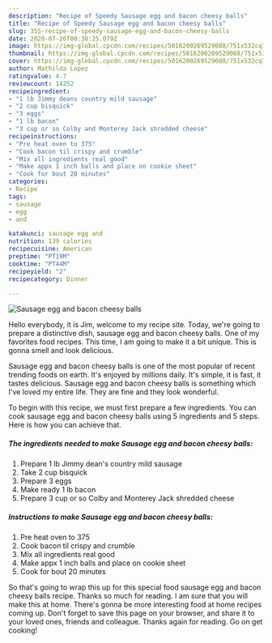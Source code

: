 ```yaml
---
description: "Recipe of Speedy Sausage egg and bacon cheesy balls"
title: "Recipe of Speedy Sausage egg and bacon cheesy balls"
slug: 355-recipe-of-speedy-sausage-egg-and-bacon-cheesy-balls
date: 2020-07-26T00:38:25.079Z
image: https://img-global.cpcdn.com/recipes/5016200269529088/751x532cq70/sausage-egg-and-bacon-cheesy-balls-recipe-main-photo.jpg
thumbnail: https://img-global.cpcdn.com/recipes/5016200269529088/751x532cq70/sausage-egg-and-bacon-cheesy-balls-recipe-main-photo.jpg
cover: https://img-global.cpcdn.com/recipes/5016200269529088/751x532cq70/sausage-egg-and-bacon-cheesy-balls-recipe-main-photo.jpg
author: Mathilda Lopez
ratingvalue: 4.7
reviewcount: 14252
recipeingredient:
- "1 lb Jimmy deans country mild sausage"
- "2 cup bisquick"
- "3 eggs"
- "1 lb bacon"
- "3 cup or so Colby and Monterey Jack shredded cheese"
recipeinstructions:
- "Pre heat oven to 375"
- "Cook bacon til crispy and crumble"
- "Mix all ingredients real good"
- "Make appx 1 inch balls and place on cookie sheet"
- "Cook for bout 20 minutes"
categories:
- Recipe
tags:
- sausage
- egg
- and

katakunci: sausage egg and 
nutrition: 139 calories
recipecuisine: American
preptime: "PT19M"
cooktime: "PT44M"
recipeyield: "2"
recipecategory: Dinner

---
```



![Sausage egg and bacon cheesy balls](https://img-global.cpcdn.com/recipes/5016200269529088/751x532cq70/sausage-egg-and-bacon-cheesy-balls-recipe-main-photo.jpg)

Hello everybody, it is Jim, welcome to my recipe site. Today, we're going to prepare a distinctive dish, sausage egg and bacon cheesy balls. One of my favorites food recipes. This time, I am going to make it a bit unique. This is gonna smell and look delicious.

Sausage egg and bacon cheesy balls is one of the most popular of recent trending foods on earth. It's enjoyed by millions daily. It's simple, it is fast, it tastes delicious. Sausage egg and bacon cheesy balls is something which I've loved my entire life. They are fine and they look wonderful.




To begin with this recipe, we must first prepare a few ingredients. You can cook sausage egg and bacon cheesy balls using 5 ingredients and 5 steps. Here is how you can achieve that.

<!--inarticleads1-->

##### The ingredients needed to make Sausage egg and bacon cheesy balls:

1. Prepare 1 lb Jimmy dean&#39;s country mild sausage
1. Take 2 cup bisquick
1. Prepare 3 eggs
1. Make ready 1 lb bacon
1. Prepare 3 cup or so Colby and Monterey Jack shredded cheese




<!--inarticleads2-->

##### Instructions to make Sausage egg and bacon cheesy balls:

1. Pre heat oven to 375
1. Cook bacon til crispy and crumble
1. Mix all ingredients real good
1. Make appx 1 inch balls and place on cookie sheet
1. Cook for bout 20 minutes




So that's going to wrap this up for this special food sausage egg and bacon cheesy balls recipe. Thanks so much for reading. I am sure that you will make this at home. There's gonna be more interesting food at home recipes coming up. Don't forget to save this page on your browser, and share it to your loved ones, friends and colleague. Thanks again for reading. Go on get cooking!
